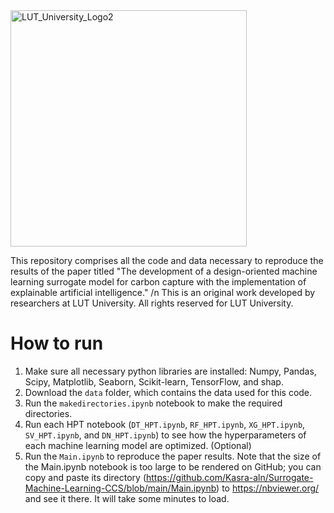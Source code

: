 <img width="378" alt="LUT_University_Logo2" src="https://user-images.githubusercontent.com/98688844/190965507-af11e394-f6c1-409c-9901-cf8e23e4b668.png">


This repository comprises all the code and data necessary to reproduce the results of the paper titled "The development of a design-oriented machine learning surrogate model for carbon capture with the implementation of explainable artificial intelligence."
/n This is an original work developed by researchers at LUT University. All rights reserved for LUT University. 

# How to run

1.	Make sure all necessary python libraries are installed: Numpy, Pandas, Scipy, Matplotlib, Seaborn, Scikit-learn, TensorFlow, and shap.
2.	Download the `data` folder, which contains the data used for this code.
3.	Run the `makedirectories.ipynb` notebook to make the required directories.
4.	Run each HPT notebook (`DT_HPT.ipynb`, `RF_HPT.ipynb`, `XG_HPT.ipynb`, `SV_HPT.ipynb`, and `DN_HPT.ipynb`) to see how the hyperparameters of each machine learning model are optimized. (Optional)
5.	Run the `Main.ipynb` to reproduce the paper results. 
Note that the size of the Main.ipynb notebook is too large to be rendered on GitHub; you can copy and paste its directory (https://github.com/Kasra-aln/Surrogate-Machine-Learning-CCS/blob/main/Main.ipynb) to https://nbviewer.org/ and see it there. It will take some minutes to load.


